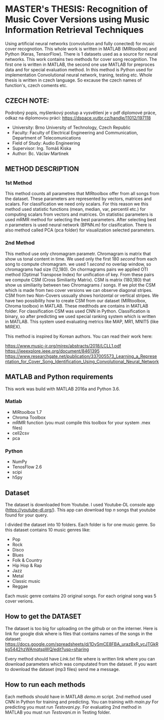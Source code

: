 # MASTER's THESIS: Recognition of Music Cover Versions using Music Information Retrieval Techniques

Using artificial neural networks (convolution and fully conected) for music cover recognotion. This whole work is written in MATLAB (MIRtoolbox) and Python (Keras, TensorFlow). There is 1 datasets used as a source for neural networks. This work contains two methods for cover song recognition. The first one is written in MATLAB, the second one use MATLAB for preproces data and for special evaluation method. In this method is Python used for implementation Convolutional neural network, traning, testing etc. Whole thesis is written in czech language. So excause the czech names of function's, czech coments etc. 

## CZECH NOTE: 
Podrobný popis, myšlenkový postup a vysvětlení je v pdf diplomové práce, odkaz na diplomovou práci: https://dspace.vutbr.cz/handle/11012/197118

- University: Brno University of Technology, Czech Republic
- Faculty: Faculty of Electrical Engineering and Communication, Department of Telecomunications
- Field of Study: Audio Engineering
- Supervisor: Ing. Tomáš Kiska
- Author: Bc. Václav Martinek

## METHOD DESCRIPTION

### 1st Method
This method counts all parametres that MIRtoolbox offer from all songs from the dataset. These parameters are represented by vectors, matrices and scalars. For classification we need only scalars. For this reason we this method used statistic functions (mean, median, var, percentil etc.) for computing scalars from vectors and matrices. On statistisc parameters is used mRMR method for selecting the best parameters. After selecting best _n_ parameters is used neural network (BPNN.m) for clasification. There is also method called PCA (pca folder) for visualization selected parameters.

### 2nd Method
This method use only chromagram parametr. Chromagram is matrix that show us tonal content in time. We used only the first 180 _second_ from each song to compute chromagram. we used 1 _second_ no overlap window, so chromagrams had size (12,180). On chormagrams pairs we applied OTI method (Optimal Transpose Index) for unification of key. From these pairs we compute CSM (Cross Similiarity Matrix). CSM is matrix (180,180) that show us similiarity between two Chromagrams / songs. If we plot the CSM which is made from two cover versions we can observe diagonal stripes. CSM from two Non-Covers ussually shows horizontal or vertical stripes. We have two possibility how to create CSM from our dataset (MIRtoolbox, Chroma toolbox) in MATLAB. These medthods are contains in MATLAB folder. For classification CSM was used CNN in Python. Classification is binary, so after predicting we used special ranking system which is written in MATLAB. This system used evaluating metrics like MAP, MR1, MNIT5 (like MIREX). 

This method is inspired by Korean authors. You can read their work here:

https://www.music-ir.org/mirex/abstracts/2018/LCLL1.pdf
https://ieeexplore.ieee.org/document/8461395
https://www.researchgate.net/publication/337005573_Learning_a_Representation_for_Cover_Song_Identification_Using_Convolutional_Neural_Network

## MATLAB and Python requirements

This work was build with MATLAB 2016a and Python 3.6.

### Matlab
 - MIRtoolbox 1.7
 - Chroma Toolbox
 - mRMR function (you must compile this toolbox for your system .mex files)
 - cell2csv
 - pca

### Python
 - NumPy
 - TenosFlow 2.6
 - scipi
 - h5py
 
 ## Dataset
 
The dataset is downloaded from Youtube. I used Youtube-DL console app (https://youtube-dl.org/). This app can download top _n_ songs that youtube found for your query.

I divided the dataset into 10 folders. Each folder is for one music genre. So this dataset contains 10 music genres like:

- Pop
- Rock
- Disco
- Blues
- Folk & Country
- Hip Hop & Rap
- Jazz
- Metal
- Classic music
- Reggae

Each music genre contains 20 original songs. For each original song was 5 cover verions.

## How to get the DATASET

The dataset is too big for uploading on the github or on the interner. Here is link for google disk where is files that contains names of the songs in the dataset: https://docs.google.com/spreadsheets/d/1DySmCE8FBA_urazBxR_ycJTGkRkg5442hzWAmqtspWQ/edit?usp=sharing

Every method should have _Link.txt_ file where is written link where you can download parameters which was computated from the dataset. If you want to download the dataset (mp3 files) send me a message.

## How to run each methods

Each methods should have in MATLAB _demo.m_ script. 2nd method used CNN in Python for training and predicting. You can training with _main.py_ For predicting you must run _Testovani.py_. For evaluating 2nd method in MATLAB you must run _Testovani.m_ in Testing folder. 
